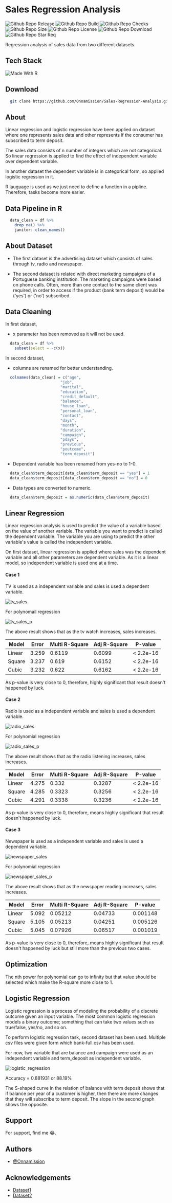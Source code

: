 # Sales Regression Analysis

![Github Repo Release](https://img.shields.io/github/release-date/Onnamission/Sales-Regression-Analysis)
![Github Repo Build](https://img.shields.io/github/workflow/status/Onnamission/Sales-Regression-Analysis/salesregression)
![Github Repo Checks](https://badgen.net/github/checks/Onnamission/Sales-Regression-Analysis/main)
![Github Repo Size](https://img.shields.io/github/repo-size/Onnamission/Sales-Regression-Analysis)
![Github Repo License](https://img.shields.io/github/license/Onnamission/Sales-Regression-Analysis)
![Github Repo Download](https://img.shields.io/github/downloads/Onnamission/Sales-Regression-Analysis/total)
![Github Repo Star Req](https://img.shields.io/badge/%F0%9F%8C%9F-If%20Useful-BC4E99)

Regression analysis of sales data from two different datasets.

## Tech Stack

![Made With R](https://img.shields.io/badge/Made%20with-R-red?style=for-the-badge&logo=R)

## Download

```bash
  git clone https://github.com/Onnamission/Sales-Regression-Analysis.git
```

## About

Linear regression and logistic regression have been applied on dataset where one represents sales data and other represents if the consumer has subscribed to term deposit.

The sales data consists of n number of integers which are not categorical. So linear regression is applied to find the effect of independent variable over dependent variable.

In another dataset the dependent variable is in categorical form, so applied logistic regression in it.

R lauguage is used as we just need to define a function in a pipline. Therefore, tasks become more earier.

## Data Pipeline in R

```r
  data_clean = df %>%
    drop_na() %>%
    janitor::clean_names()
```

## About Dataset

 - The first dataset is the advertising dataset which consists of sales through tv, radio and newspaper.

 - The second dataset is related with direct marketing campaigns of a Portuguese banking institution. The marketing campaigns were based on phone calls. Often, more than one contact to the same client was required, in order to access if the product (bank term deposit) would be ('yes') or ('no') subscribed.

## Data Cleaning

In first dataset, 
 - x parameter has been removed as it will not be used.

```r
  data_clean = df %>%
    subset(select = -c(x))
```

In second dataset, 
 - columns are renamed for better understanding. 

```r
  colnames(data_clean) = c("age",
                        "job",
                        "marital",
                        "education",
                        "credit_default",
                        "balance",
                        "house_loan",
                        "personal_loan",
                        "contact",
                        "days",
                        "month",
                        "duration",
                        "campaign",
                        "pdays",
                        "previous",
                        "poutcome",
                        "term_deposit")
```
 - Dependent variable has been renamed from yes-no to 1-0. 

```r
  data_clean$term_deposit[data_clean$term_deposit == "yes"] = 1
  data_clean$term_deposit[data_clean$term_deposit == "no"] = 0
```

 - Data types are converted to numeric.

```r
  data_clean$term_deposit = as.numeric(data_clean$term_deposit)
```

## Linear Regression

Linear regression analysis is used to predict the value of a variable based on the value of another variable. The variable you want to predict is called the dependent variable. The variable you are using to predict the other variable's value is called the independent variable.

On first dataset, linear regression is applied where sales was the dependent variable and all other parameters are dependent variable. As it is a linear model, so independent variable is used one at a time.

#### Case 1

TV is used as a independent variable and sales is used a dependent variable.

![tv_sales](results/tv_sales.png)

For polynomail regression

![tv_sales_p](results/tv_sales_p.png)

The above result shows that as the tv watch increases, sales increases.

| Model             | Error        | Multi R-Square | Adj R-Square |   P-value    |
| ----------------- | -------------| -------------|-------------| -------------|
| Linear | 3.259 | 0.6119 | 0.6099 | < 2.2e-16 |
| Square | 3.237 | 0.619 | 0.6152 | < 2.2e-16 |
| Cubic | 3.232 | 0.622 | 0.6162 | < 2.2e-16 |

As p-value is very close to 0, therefore, highly significant that result doesn't happened by luck.

#### Case 2

Radio is used as a independent variable and sales is used a dependent variable.

![radio_sales](results/radio_sales.png)

For polynomial regression

![radio_sales_p](results/radio_sales_p.png)

The above result shows that as the radio listening increases, sales increases.

| Model             | Error        | Multi R-Square | Adj R-Square |   P-value    |
| ----------------- | -------------| -------------|-------------| -------------|
| Linear | 4.275 | 0.332 | 0.3287 | < 2.2e-16 |
| Square | 4.285 | 0.3323 | 0.3256 | < 2.2e-16 |
| Cubic | 4.291 | 0.3338 | 0.3236 | < 2.2e-16 |

As p-value is very close to 0, therefore, means highly significant that result doesn't happened by luck.

#### Case 3

Newspaper is used as a independent variable and sales is used a dependent variable.

![newspaper_sales](results/newspaper_sales.png)

For polynomial regression

![newspaper_sales_p](results/newspaper_sales_p.png)

The above result shows that as the newspaper reading increases, sales increases.

| Model             | Error        | Multi R-Square | Adj R-Square |   P-value    |
| ----------------- | -------------| -------------|-------------| -------------|
| Linear | 5.092 | 0.05212 | 0.04733 | 0.001148 |
| Square | 5.105 | 0.05213 | 0.04251 | 0.005126 |
| Cubic | 5.045 | 0.07926 | 0.06517 | 0.001019 |

As p-value is very close to 0, therefore, means highly significant that result doesn't happened by luck but still more than the previous two cases.

## Optimization

The nth power for polynomial can go to infinity but that value should be selected which make the R-square more close to 1.

## Logistic Regression

Logistic regression is a process of modeling the probability of a discrete outcome given an input variable. The most common logistic regression models a binary outcome; something that can take two values such as true/false, yes/no, and so on.

To perform logistic regression task, second dataset has been used. Multiple csv files were given form which bank-full.csv has been used.

For now, two variable that are balance and campaign were used as an independent variable and term_deposit as independent variable.

![logistic_regression](results/log_reg.png)

Accuracy = 0.881931 or 88.19%

The S-shaped curve in the relation of balance with term deposit shows that if balance per year of a customer is higher, then there are more changes that they will subscribe to term deposit. The slope in the second graph shows the opposite.

## Support

For support, find me 😂.

## Authors

- [@Onnamission](https://www.github.com/Onnamission)

## Acknowledgements

 - [Dataset1](https://www.kaggle.com/datasets/purbar/advertising-data)
 - [Dataset2](https://archive.ics.uci.edu/ml/datasets/bank+marketing)


